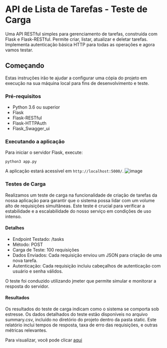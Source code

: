 # API de Lista de Tarefas - Teste de Carga

Uma API RESTful simples para gerenciamento de tarefas, construída com Flask e Flask-RESTful. Permite criar, listar, atualizar e deletar tarefas. Implementa autenticação básica HTTP para todas as operações e agora vamos testar.

## Começando

Estas instruções irão te ajudar a configurar uma cópia do projeto em execução na sua máquina local para fins de desenvolvimento e teste.

### Pré-requisitos

- Python 3.6 ou superior
- Flask
- Flask-RESTful
- Flask-HTTPAuth
- Flask_Swagger_ui

### Executando a aplicação

Para iniciar o servidor Flask, execute:

```
python3 app.py
```

A aplicação estará acessível em `http://localhost:5000/`.
![image](https://github.com/VZeferino/M10/assets/99190423/47bdbdbd-7257-4616-86f0-dffe906869ed)


### Testes de Carga

Realizamos um teste de carga na funcionalidade de criação de tarefas da nossa aplicação para garantir que o sistema possa lidar com um volume alto de requisições simultâneas. Este teste é crucial para verificar a estabilidade e a escalabilidade do nosso serviço em condições de uso intenso.

#### Detalhes

- Endpoint Testado: /tasks
- Método: POST
- Carga de Teste: 100 requisições
- Dados Enviados: Cada requisição enviou um JSON para criação de uma nova tarefa.
- Autenticação: Cada requisição incluiu cabeçalhos de autenticação com usuário e senha válidos.

O teste foi conduzido utilizando jmeter que permite simular e monitorar a resposta do servidor.

#### Resultados

Os resultados do teste de carga indicam como o sistema se comporta sob estresse. Os dados detalhados do teste estão disponíveis no arquivo summary.csv, incluído no diretório do projeto dentro da pasta static. Este relatório inclui tempos de resposta, taxa de erro das requisições, e outras métricas relevantes.

Para visualizar, você pode clicar [aqui](https://github.com/VZeferino/M10/blob/main/ponderada2/static/summary.csv)
